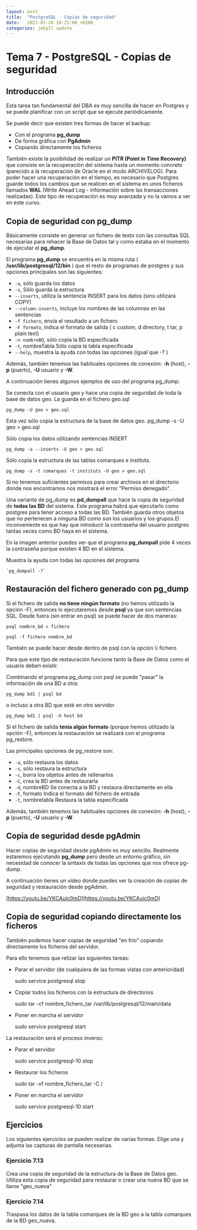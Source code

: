 ```yaml
---
layout: post
title:  "PostgreSQL - Copias de seguridad"
date:   2021-01-26 10:25:00 +0200
categories: jekyll update
---
```


# Tema 7 - PostgreSQL - Copias de seguridad

## Introducción

Esta tarea tan fundamental del DBA es muy sencilla de hacer en Postgres y se puede planificar con un script que se ejecute periódicamente.

Se puede decir que existen tres formas de hacer el backup:

- Con el programa **pg_dump**
- De forma gráfica con **PgAdmin**
- Copiando directamente los ficheros

También existe la posibilidad de realizar un **PITR (Point in Time Recovery)** que consiste en la recuperación del sistema hasta un momento concreto (parecido a la recuperación de Oracle en el modo ARCHIVELOG).  Para poder hacer una recuperación en el tiempo, es necesario que Postgres guarde todos los cambios que se realicen en el sistema en unos ficheros llamados **WAL** (Write Ahead Log - información sobre las transacciones realizadas). Este tipo de recuperación es muy avanzada y no la vamos a ver en
este curso.

## Copia de seguridad con pg_dump

Básicamente consiste en generar un fichero de texto con las consultas SQL necesarias para rehacer la Base de Datos tal y como estaba en el momento de ejecutar el **pg_dump**.  

El programa **pg_dump** se encuentra en la misma ruta ( **/usr/lib/postgresql/12/bin** ) que el resto de programas de postgres y sus opciones principales son las siguientes:

- `-a`, sólo guarda los datos
- `-s`, Sólo guarda la estructura
- `--inserts`, utiliza la sentencia INSERT para los datos (sino utilizará COPY)
- `--column-inserts`, incluye los nombres de las columnas en las sentencias
- `-f fichero`, envía el resultado a un fichero
- `-F formato`, indica el formato de salida ( c custom, d directory, t tar, p plain text)
- `-n nombreBD`, sólo copia la BD especificada
- `-t`, nombreTabla Sólo copia la tabla especificada
- `--help`, muestra la ayuda con todas las opciones (igual que -? )

Además, también tenemos las habituales opciones de conexión: **-h** (host), **-p** (puerto), **-U** usuario y **-W**.

A continuación tienes algunos ejemplos de uso del programa pg_dump:

Se conecta con el usuario geo y hace una copia de seguridad de toda la base de datos geo. La guarda en el fichero geo.sql

	pg_dump -U geo > geo.sql

Esta vez sólo copia la estructura de la base de datos geo.
	pg_dump -s -U geo > geo.sql


Sólo copia los datos utilizando sentencias INSERT

	pg_dump -a --inserts -U geo > geo.sql

Sólo copia la estructura de las tablas comarques e instituts.

	pg_dump -s -t comarques -t instituts -U geo > geo.sql

Si no tenemos suficientes permisos para crear archivos en el directorio donde nos encontramos nos mostrará el error "Permiso denegado".

Una variante de pg_dump es **pd_dumpall** que hace la copia de seguridad de **todas las BD** del sistema. Este programa habrá que ejecutarlo como postgres para tener acceso a todas las BD. También guarda otros objetos que no pertenecen a ninguna BD como son los usuarios y los grupos.El inconveniente es que hay que introducir la contraseña del usuario postgres tantas veces como BD haya en el sistema.

En la imagen anterior puedes ver que el programa **pg_dumpall** pide 4 veces la contraseña porque existen 4 BD en el sistema.

Muestra la ayuda con todas las opciones del programa

	`pg_dumpall -?`

## Restauración del fichero generado con pg_dump

Si el fichero de salida **no tiene ningún formato** (no hemos utilizado la opción -F), entonces lo ejecutaremos desde **psql** ya que son sentencias SQL. Desde fuera (sin entrar en psql) se puede hacer de dos maneras:

	psql nombre_bd < fichero

	psql -f fichero nombre_bd

También se puede hacer desde dentro de psql con la opción \i fichero

Para que este tipo de restauración funcione tanto la Base de Datos como el usuario deben existir.

Combinando el programa pg_dump con psql se puede "pasar" la información de una BD a otra:

	pg_dump bd1 | psql bd

o incluso a otra BD que esté en otro servidor

	pg_dump bd1 | psql -h host bd

Si el fichero de salida **tenía algún formato** (porque hemos utilizado la opción -F), entonces la restauración se realizará con el programa pg_restore.

Las principales opciones de pg_restore son:

- `-a`, sólo restaura los datos
- `-s`, sólo restaura la estructura
- `-c`, borra los objetos antes de rellenarlos
- `-C`, crea la BD antes de restaurarla
- `-d`, nombreBD Se conecta a la BD y restaura directamente en ella
- `-F`, formato Indica el formato del fichero de entrada
- `-t`, nombretabla Restaura la tabla especificada

Además, también tenemos las habituales opciones de conexión: **-h** (host), **-p** (puerto), **-U** usuario y **-W**.  

## Copia de seguridad desde pgAdmin

Hacer copias de seguridad desde pgAdmin es muy sencillo. Realmente estaremos ejecutando **pg_dump** pero desde un entorno gráfico, sin necesidad de conocer la sintaxix de todas las opciones que nos ofrece pg-dump.

A continuación tienes un vídeo donde puedes ver la creación de copias de seguridad y restauración desde pgAdmin.

[https://youtu.be/YKCAuic0mD](https://youtu.be/YKCAuic0mD)

## Copia de seguridad copiando directamente los ficheros

También podemos hacer copias de seguridad "en frío" copiando directamente los ficheros del servidor.

Para ello tenemos que relizar las siguientes tareas:

- Parar el servidor (de cualquiera de las formas vistas con anterioridad)

	sudo service postgresql stop

- Copiar todos los ficheros con la estructura de directorios

	sudo tar -cf nombre_fichero_tar /var/lib/postgresql/12/main/data

- Poner en marcha el servidor

	sudo service postgresql start

La restauración será el proceso inverso:

- Parar el servidor

	sudo service postgresql-10 stop

- Restaurar los ficheros

	sudo tar -xf nombre_fichero_tar -C /

- Poner en marcha el servidor

	sudo service postgresql-10 start


## Ejercicios

Los siguientes ejercicios se pueden realizar de varias formas. Elige una y adjunta las capturas de
pantalla necesarias.

### Ejercicio 7.13

Crea una copia de seguridad de la estructura de la Base de Datos geo.  Utiliza esta copia de seguridad para restaurar o crear una nueva BD que se llame "geo_nueva"

### Ejercicio 7.14

Traspasa los datos de la tabla comarques de la BD geo a la tabla comarques de la BD geo_nueva.
